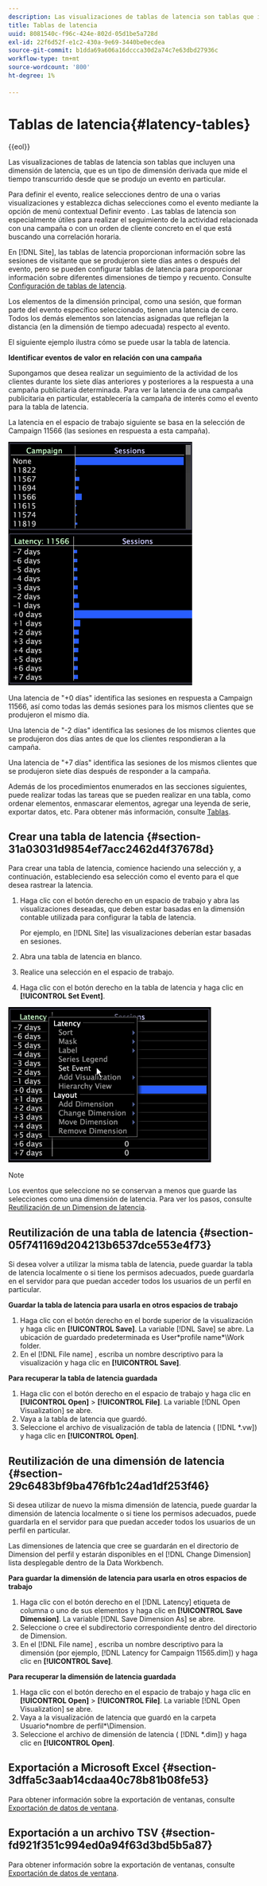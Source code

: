```yaml
---
description: Las visualizaciones de tablas de latencia son tablas que incluyen una dimensión de latencia, que es un tipo de dimensión derivada que mide el tiempo transcurrido desde que se produjo un evento en particular.
title: Tablas de latencia
uuid: 8081540c-f96c-424e-802d-05d1be5a728d
exl-id: 22f6d52f-e1c2-430a-9e69-3440be0ecdea
source-git-commit: b1dda69a606a16dccca30d2a74c7e63dbd27936c
workflow-type: tm+mt
source-wordcount: '800'
ht-degree: 1%

---
```


# Tablas de latencia{#latency-tables}

{{eol}}

Las visualizaciones de tablas de latencia son tablas que incluyen una dimensión de latencia, que es un tipo de dimensión derivada que mide el tiempo transcurrido desde que se produjo un evento en particular.

Para definir el evento, realice selecciones dentro de una o varias visualizaciones y establezca dichas selecciones como el evento mediante la opción de menú contextual Definir evento . Las tablas de latencia son especialmente útiles para realizar el seguimiento de la actividad relacionada con una campaña o con un orden de cliente concreto en el que está buscando una correlación horaria.

En [!DNL Site], las tablas de latencia proporcionan información sobre las sesiones de visitante que se produjeron siete días antes o después del evento, pero se pueden configurar tablas de latencia para proporcionar información sobre diferentes dimensiones de tiempo y recuento. Consulte [Configuración de tablas de latencia](../../../home/c-get-started/c-intf-anlys-ftrs/c-config-ltcy-tbls/c-config-ltcy-tbls.md#concept-7175c3defec64556994f0dfcccb7d15c).

Los elementos de la dimensión principal, como una sesión, que forman parte del evento específico seleccionado, tienen una latencia de cero. Todos los demás elementos son latencias asignadas que reflejan la distancia (en la dimensión de tiempo adecuada) respecto al evento.

El siguiente ejemplo ilustra cómo se puede usar la tabla de latencia.

**Identificar eventos de valor en relación con una campaña**

Supongamos que desea realizar un seguimiento de la actividad de los clientes durante los siete días anteriores y posteriores a la respuesta a una campaña publicitaria determinada. Para ver la latencia de una campaña publicitaria en particular, establecería la campaña de interés como el evento para la tabla de latencia.

La latencia en el espacio de trabajo siguiente se basa en la selección de Campaign 11566 (las sesiones en respuesta a esta campaña).

![](assets/vis_Latency.png)

Una latencia de &quot;+0 días&quot; identifica las sesiones en respuesta a Campaign 11566, así como todas las demás sesiones para los mismos clientes que se produjeron el mismo día.

Una latencia de &quot;-2 días&quot; identifica las sesiones de los mismos clientes que se produjeron dos días antes de que los clientes respondieran a la campaña.

Una latencia de &quot;+7 días&quot; identifica las sesiones de los mismos clientes que se produjeron siete días después de responder a la campaña.

Además de los procedimientos enumerados en las secciones siguientes, puede realizar todas las tareas que se pueden realizar en una tabla, como ordenar elementos, enmascarar elementos, agregar una leyenda de serie, exportar datos, etc. Para obtener más información, consulte [Tablas](../../../home/c-get-started/c-analysis-vis/c-tables/c-tables.md#concept-c632cb8ad9724f90ac5c294d52ae667f).

## Crear una tabla de latencia {#section-31a03031d9854ef7acc2462d4f37678d}

Para crear una tabla de latencia, comience haciendo una selección y, a continuación, estableciendo esa selección como el evento para el que desea rastrear la latencia.

1. Haga clic con el botón derecho en un espacio de trabajo y abra las visualizaciones deseadas, que deben estar basadas en la dimensión contable utilizada para configurar la tabla de latencia.

   Por ejemplo, en [!DNL Site] las visualizaciones deberían estar basadas en sesiones.

1. Abra una tabla de latencia en blanco.
1. Realice una selección en el espacio de trabajo.
1. Haga clic con el botón derecho en la tabla de latencia y haga clic en **[!UICONTROL Set Event]**.

![](assets/vis_Latency_SetEvent.png)

>[!NOTE]
>
>Los eventos que seleccione no se conservan a menos que guarde las selecciones como una dimensión de latencia. Para ver los pasos, consulte [Reutilización de un Dimension de latencia](../../../home/c-get-started/c-analysis-vis/c-lat-tbls.md#section-29c6483bf9ba476fb1c24ad1df253f46).

## Reutilización de una tabla de latencia {#section-05f741169d204213b6537dce553e4f73}

Si desea volver a utilizar la misma tabla de latencia, puede guardar la tabla de latencia localmente o si tiene los permisos adecuados, puede guardarla en el servidor para que puedan acceder todos los usuarios de un perfil en particular.

**Guardar la tabla de latencia para usarla en otros espacios de trabajo**

1. Haga clic con el botón derecho en el borde superior de la visualización y haga clic en **[!UICONTROL Save]**. La variable [!DNL Save] se abre. La ubicación de guardado predeterminada es User\*profile name*\Work folder.
1. En el [!DNL File name] , escriba un nombre descriptivo para la visualización y haga clic en **[!UICONTROL Save]**.

**Para recuperar la tabla de latencia guardada**

1. Haga clic con el botón derecho en el espacio de trabajo y haga clic en **[!UICONTROL Open]** > **[!UICONTROL File]**. La variable [!DNL Open Visualization] se abre.
1. Vaya a la tabla de latencia que guardó.
1. Seleccione el archivo de visualización de tabla de latencia ( [!DNL *.vw]) y haga clic en **[!UICONTROL Open]**.

## Reutilización de una dimensión de latencia {#section-29c6483bf9ba476fb1c24ad1df253f46}

Si desea utilizar de nuevo la misma dimensión de latencia, puede guardar la dimensión de latencia localmente o si tiene los permisos adecuados, puede guardarla en el servidor para que puedan acceder todos los usuarios de un perfil en particular.

Las dimensiones de latencia que cree se guardarán en el directorio de Dimension del perfil y estarán disponibles en el [!DNL Change Dimension] lista desplegable dentro de la Data Workbench.

**Para guardar la dimensión de latencia para usarla en otros espacios de trabajo**

1. Haga clic con el botón derecho en el [!DNL Latency] etiqueta de columna o uno de sus elementos y haga clic en **[!UICONTROL Save Dimension]**. La variable [!DNL Save Dimension As] se abre.
1. Seleccione o cree el subdirectorio correspondiente dentro del directorio de Dimension.
1. En el [!DNL File name] , escriba un nombre descriptivo para la dimensión (por ejemplo, [!DNL Latency for Campaign 11565.dim]) y haga clic en **[!UICONTROL Save]**.

**Para recuperar la dimensión de latencia guardada**

1. Haga clic con el botón derecho en el espacio de trabajo y haga clic en **[!UICONTROL Open]** > **[!UICONTROL File]**. La variable [!DNL Open Visualization] se abre.
1. Vaya a la visualización de latencia que guardó en la carpeta Usuario\*nombre de perfil*\Dimension.
1. Seleccione el archivo de dimensión de latencia ( [!DNL *.dim]) y haga clic en **[!UICONTROL Open]**.

## Exportación a Microsoft Excel {#section-3dffa5c3aab14cdaa40c78b81b08fe53}

Para obtener información sobre la exportación de ventanas, consulte [Exportación de datos de ventana](../../../home/c-get-started/c-wk-win-wksp/c-exp-win-data.md#concept-8df61d64ed434cc5a499023c44197349).

## Exportación a un archivo TSV {#section-fd921f351c994ed0a94f63d3bd5b5a87}

Para obtener información sobre la exportación de ventanas, consulte [Exportación de datos de ventana](../../../home/c-get-started/c-wk-win-wksp/c-exp-win-data.md#concept-8df61d64ed434cc5a499023c44197349).
